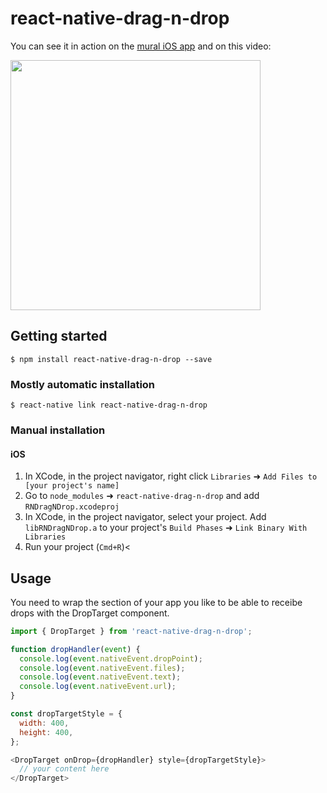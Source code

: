 
# react-native-drag-n-drop

You can see it in action on the [mural iOS app](https://itunes.apple.com/us/app/mural-visual-collaboration/id1156631145?mt=8) and on this video:

<a href="http://embed.vidyard.com/share/1uf7n97aPdiXhyVc9HSW9r" target="_blank">
    <img src="https://user-images.githubusercontent.com/688444/30982926-3c9313b2-a45f-11e7-9247-dc12601a78c3.png" width="400" />
</a>

## Getting started

`$ npm install react-native-drag-n-drop --save`

### Mostly automatic installation

`$ react-native link react-native-drag-n-drop`

### Manual installation


#### iOS

1. In XCode, in the project navigator, right click `Libraries` ➜ `Add Files to [your project's name]`
2. Go to `node_modules` ➜ `react-native-drag-n-drop` and add `RNDragNDrop.xcodeproj`
3. In XCode, in the project navigator, select your project. Add `libRNDragNDrop.a` to your project's `Build Phases` ➜ `Link Binary With Libraries`
4. Run your project (`Cmd+R`)<


## Usage

You need to wrap the section of your app you like to be able to receibe drops with the DropTarget component. 

```javascript
import { DropTarget } from 'react-native-drag-n-drop';

function dropHandler(event) {
  console.log(event.nativeEvent.dropPoint);
  console.log(event.nativeEvent.files);
  console.log(event.nativeEvent.text);
  console.log(event.nativeEvent.url);
}

const dropTargetStyle = {
  width: 400,
  height: 400,
};

<DropTarget onDrop={dropHandler} style={dropTargetStyle}>
  // your content here
</DropTarget>
```
  
